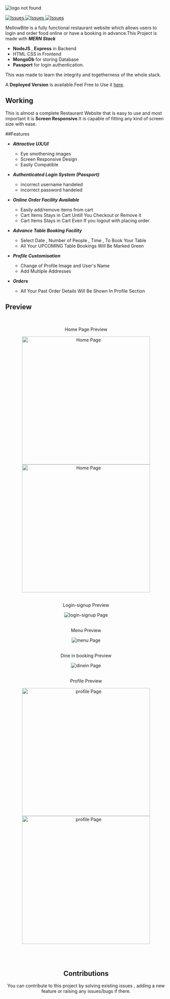 ![logo not found](/logo.png)

<a href="https://github.com/RutvijDv/MellowBite-Restro/issues">
  <img alt="Issues" src="https://img.shields.io/github/issues/RutvijDv/MellowBite-Restro" />
</a>

<a href="https://github.com/RutvijDv/MellowBite-Restro/issues">
  <img alt="Issues" src="https://img.shields.io/badge/contribution-welcome-green" />
</a>

<a href="https://github.com/RutvijDv/MellowBite-Restro/stargazers">
  <img alt="Issues" src="https://img.shields.io/github/stars/RutvijDv/MellowBite-Restro" />
</a>

MellowBite is a fully functional restaurant website which allows users to login and order food online or have a booking in advance.This Project is made with **_MERN Stack_**

- **NodeJS** , **Express** in Backend
- HTML CSS in Frontend
- **MongoDb** for storing Database
- **Passport** for login authentication.

This was made to learn the integrity and togetherness of the whole stack.

A **Deployed Version** is available.Feel Free to Use it
<a href="https://salty-depths-28646.herokuapp.com/" >here</a>.

## Working

This is almost a complete Restaurant Website that is easy to use and most important it is **Screen Responsive**.It is capable of fitting any kind of screen size with ease.

##Features

- **_Attractive UX/UI_**

  - Eye smothening images
  - Screen Responsive Design
  - Easily Compatible

- **_Authenticated Login System (Passport)_**

  - incorrect username handeled
  - incorrect password handeled

- **_Online Order Facility Available_**

  - Easily add/remove items from cart
  - Cart Items Stays in Cart Untill You Checkout or Remove it
  - Cart Items Stays in Cart Even If you logout with placing order

- **_Advance Table Booking Facility_**

  - Select Date , Number of People , Time , To Book Your Table
  - All Your UPCOMING Table Bookings Will Be Marked Green

- **_Profile Customisation_**

  - Change of Profile Image and User's Name
  - Add Multiple Addresses

- **_Orders_**
  - All Your Past Order Details Will Be Shown In Profile Section

## Preview

</br>
<p style="text-align: center">Home Page Preview</p>
<div style="text-align: center;padding:auto;">
        <div style="display:inline-block">
          <img src="/readmeimages/home1.jpg" alt="Home Page" height="400"/>
        </div>
        <div style="display:inline-block">
          <img src="/readmeimages/home2.jpg" alt="Home Page" height="400"/>
        </div>
        
<div>
</br>
<p style="text-align: center">Login-signup Preview</p>
<div style="text-align: center">
        <img src="/readmeimages/login-signup.png" alt="login-signup Page"/>
<div>
</br>
<p style="text-align: center">Menu Preview</p>
<div style="text-align: center">
        <img src="/readmeimages/menu.png" alt="menu Page"/>
<div>
</br>
<p style="text-align: center">Dine in booking Preview</p>
<div style="text-align: center">
        <img src="/readmeimages/dinein.png" alt="dinein Page"/>
<div>
</br>
<p style="text-align: center">Profile Preview</p>
<div style="text-align: center;padding:auto;">
        <div style="display:inline-block">
          <img src="/readmeimages/profile.png" alt="profile Page" height="400"/>
        </div>
        <div style="display:inline-block">
          <img src="/readmeimages/profile3.PNG" alt="profile Page"  height="400"/>
        </div>
        
<div>

</br>
</br>

</br>


## Contributions

You can contribute to this project by solving existing issues , adding a new feature or raising any issues/bugs if there.
